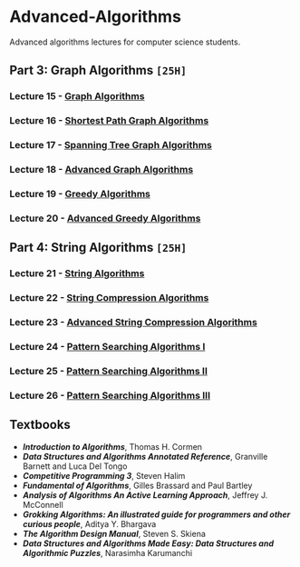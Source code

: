 # Advanced-Algorithms
Advanced algorithms lectures for computer science students.

## Part 3: Graph Algorithms `[25H]`

### Lecture 15 - [Graph Algorithms]()
### Lecture 16 - [Shortest Path Graph Algorithms]()
### Lecture 17 - [Spanning Tree Graph Algorithms]()
### Lecture 18 - [Advanced Graph Algorithms]()
### Lecture 19 - [Greedy Algorithms]()
### Lecture 20 - [Advanced Greedy Algorithms]()

## Part 4: String Algorithms `[25H]`

### Lecture 21 - [String Algorithms]()
### Lecture 22 - [String Compression Algorithms]()
### Lecture 23 - [Advanced String Compression Algorithms]()
### Lecture 24 - [Pattern Searching Algorithms I]()
### Lecture 25 - [Pattern Searching Algorithms II]()
### Lecture 26 - [Pattern Searching Algorithms III]()

## Textbooks

* ***Introduction to Algorithms***, Thomas H. Cormen
* ***Data Structures and Algorithms Annotated Reference***, Granville Barnett and Luca Del Tongo
* ***Competitive Programming 3***, Steven Halim
* ***Fundamental of Algorithms***, Gilles Brassard and Paul Bartley
* ***Analysis of Algorithms An Active Learning Approach***, Jeffrey J. McConnell
* ***Grokking Algorithms: An illustrated guide for programmers and other curious people***, Aditya Y. Bhargava
* ***The Algorithm Design Manual***, Steven S. Skiena
* ***Data Structures and Algorithms Made Easy: Data Structures and Algorithmic Puzzles***, Narasimha Karumanchi
